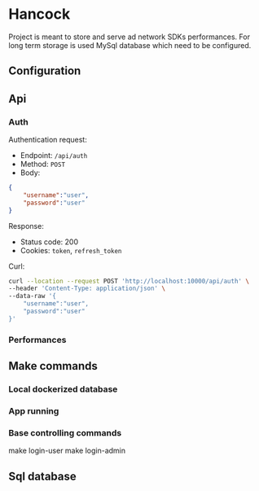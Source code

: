 # Hancock
Project is meant to store and serve ad network SDKs performances.
For long term storage is used MySql database which need to be configured.

## Configuration
## Api
### Auth
Authentication request:
- Endpoint: `/api/auth`
- Method: `POST`
- Body:
```json
{
    "username":"user",
    "password":"user"
}
```

Response: 
- Status code: 200
- Cookies: `token`, `refresh_token`

Curl: 
```bash
curl --location --request POST 'http://localhost:10000/api/auth' \
--header 'Content-Type: application/json' \
--data-raw '{
    "username":"user",
    "password":"user"
}'
```

### Performances

## Make commands
### Local dockerized database
### App running
### Base controlling commands
make login-user
make login-admin
## Sql database
